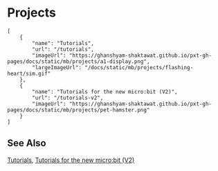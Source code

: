 # Projects

```codecard
[
    {
        "name": "Tutorials",
        "url": "/tutorials",
        "imageUrl": "https://ghanshyam-shaktawat.github.io/pxt-gh-pages/docs/static/mb/projects/a1-display.png",
        "largeImageUrl": "/docs/static/mb/projects/flashing-heart/sim.gif"
    },
    {
        "name": "Tutorials for the new micro:bit (V2)",
        "url": "/tutorials-v2",
        "imageUrl": "https://ghanshyam-shaktawat.github.io/pxt-gh-pages/docs/static/mb/projects/pet-hamster.png"
    }
]
```

## See Also

[Tutorials](/tutorials),
[Tutorials for the new micro:bit (V2)](/tutorials-v2)

